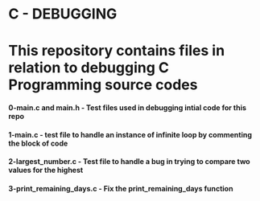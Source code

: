 # C - DEBUGGING
# This repository contains files in relation to debugging C Programming source codes
#### 0-main.c and main.h - Test files used in debugging intial code for this repo
#### 1-main.c - test file to handle an instance of infinite loop by commenting the block of code
#### 2-largest_number.c - Test file to handle a bug in trying to compare two values for the highest
#### 3-print_remaining_days.c - Fix the print_remaining_days function 
